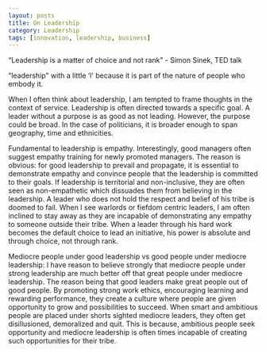 ```yaml
---
layout: posts
title: On Leadership
category: Leadership
tags: [innovation, leadership, business]
---
```


“Leadership is a matter of choice and not rank” - Simon Sinek, TED talk

“leadership" with a little ‘l' because it is part of the nature of people who embody it.

When I often think about leadership, I am tempted to frame thoughts in the context of service. Leadership is often directed towards a specific goal. A leader without a purpose is as good as not leading. However, the purpose could be broad. In the case of politicians, it is broader enough to span geography, time and ethnicities.

Fundamental to leadership is empathy. Interestingly, good managers often suggest empathy training for newly promoted managers. The reason is obvious: for good leadership to prevail and propagate, it is essential to demonstrate empathy and convince people that the leadership is committed to their goals. If leadership is territorial and non-inclusive, they are often seen as non-empathetic which dissuades them from believing in the leadership.  A leader who does not hold the respect and belief of his tribe is doomed to fail. When I see warlords or fiefdom centric leaders, I am often inclined to stay away as they are incapable of demonstrating any empathy to someone outside their tribe. When a leader through his hard work becomes the default choice to lead an initiative, his power is absolute and through choice, not through rank.

Mediocre people under good leadership vs good people under mediocre leadership: I have reason to believe strongly that mediocre people under strong leadership are much better off that great people under mediocre leadership. The reason being that good leaders make great people out of good people. By promoting strong work ethics, encouraging learning and rewarding performance, they create a culture where people are given opportunity to grow and possibilities to succeed. When smart and ambitious people are placed under shorts sighted mediocre leaders, they often get disillusioned, demoralized and quit. This is because, ambitious people seek opportunity and mediocre leadership is often times incapable of creating such opportunities for their tribe.